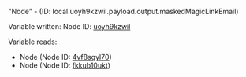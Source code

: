 "Node" - (ID: local.uoyh9kzwil.payload.output.maskedMagicLinkEmail)

Variable written:
Node ID: [uoyh9kzwil](../nodes/uoyh9kzwil.md)

Variable reads:
* Node (Node ID: [4vf8sqyl70](../nodes/4vf8sqyl70.md))
* Node (Node ID: [fkkub10ukt](../nodes/fkkub10ukt.md))
